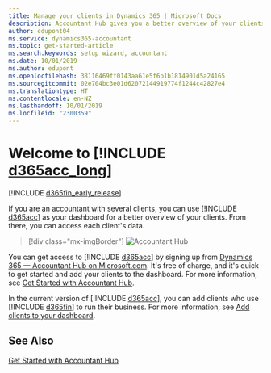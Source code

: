 ```yaml
---
title: Manage your clients in Dynamics 365 | Microsoft Docs
description: Accountant Hub gives you a better overview of your clients so you can switch easily from client to client.
author: edupont04
ms.service: dynamics365-accountant
ms.topic: get-started-article
ms.search.keywords: setup wizard, accountant
ms.date: 10/01/2019
ms.author: edupont
ms.openlocfilehash: 38116469ff0143aa61e5f6b1b1814901d5a24165
ms.sourcegitcommit: 02e704bc3e01d62072144919774f1244c42827e4
ms.translationtype: HT
ms.contentlocale: en-NZ
ms.lasthandoff: 10/01/2019
ms.locfileid: "2300359"
---
```

# <a name="welcome-to-include-d365acc_longincludesd365acc_long_mdmd"></a>Welcome to [!INCLUDE [d365acc_long](includes/d365acc_long_md.md)]
[!INCLUDE [d365fin_early_release](includes/d365fin_early_release.md.md)]

If you are an accountant with several clients, you can use [!INCLUDE [d365acc](includes/d365acc_md.md)] as your dashboard for a better overview of your clients. From there, you can access each client's data.  

> [!div class="mx-imgBorder"]
> ![Accountant Hub](./media/accountant-get-started/accountant-dashboard.png)

You can get access to [!INCLUDE [d365acc](includes/d365acc_md.md)] by signing up from [Dynamics 365 — Accountant Hub on Microsoft.com](https://www.microsoft.com/en-us/dynamics365/financial-insights-for-accountants). It's free of charge, and it's quick to get started and add your clients to the dashboard. For more information, see [Get Started with Accountant Hub](get-started.md).  

In the current version of [!INCLUDE [d365acc](includes/d365acc_md.md)], you can add clients who use [!INCLUDE [d365fin](includes/d365fin_long_md.md)] to run their business. For more information, see [Add clients to your dashboard](add-client.md).  

## <a name="see-also"></a>See Also
[Get Started with Accountant Hub](get-started.md)  

